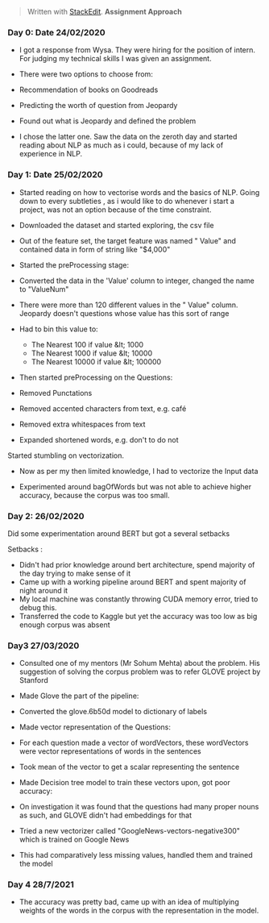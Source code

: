 


> Written with [StackEdit](https://stackedit.io/).
> **Assignment Approach**

### Day 0: Date 24/02/2020

- I got a response from Wysa. They were hiring for the position of intern. For judging my technical skills I was given an assignment.

- There were two options to choose from:

- Recommendation of books on Goodreads
- Predicting the worth of question from Jeopardy

- Found out what is Jeopardy and defined the problem

- I chose the latter one. Saw the data on the zeroth day and started reading about NLP as much as i could, because of my lack of experience in NLP.

### Day 1: Date 25/02/2020

- Started reading on how to vectorise words and the basics of NLP. Going down to every subtleties , as i would like to do whenever i start a project, was not an option because of the time constraint.

- Downloaded the dataset and started exploring, the csv file

- Out of the feature set, the target feature was named &quot; Value&quot; and contained data in form of string like &quot;$4,000&quot;

- Started the preProcessing stage:

- Converted the data in the &#39;Value&#39; column to integer, changed the name to &quot;ValueNum&quot;
- There were more than 120 different values in the &quot; Value&quot; column. Jeopardy doesn&#39;t questions whose value has this sort of range
- Had to bin this value to:
  - The Nearest 100 if value \&lt; 1000
  - The Nearest 1000 if value \&lt; 10000
  - The Nearest 10000 if value \&lt; 100000

- Then started preProcessing on the Questions:

- Removed Punctations
- Removed accented characters from text, e.g. café
- Removed extra whitespaces from text
- Expanded shortened words, e.g. don&#39;t to do not

Started stumbling on vectorization.

- Now as per my then limited knowledge, I had to vectorize the Input data

- Experimented around bagOfWords but was not able to achieve higher accuracy, because the corpus was too small.

### Day 2:  26/02/2020

Did some experimentation around BERT but got a several setbacks

Setbacks :

- Didn&#39;t had prior knowledge around bert architecture, spend majority of the day trying to make sense of it
- Came up with a working pipeline around BERT and spent majority of night around it
- My local machine was constantly throwing CUDA memory error, tried to debug this.
- Transferred the code to Kaggle but yet the accuracy was too low as big enough corpus was absent

### Day3 27/03/2020

- Consulted one of my mentors (Mr Sohum Mehta) about the problem. His suggestion of solving the corpus problem was to refer GLOVE project by Stanford

- Made Glove the part of the pipeline:

- Converted the glove.6b50d model to dictionary of labels

- Made vector representation of the Questions:

- For each question made a vector of wordVectors, these wordVectors were vector representations of words in the sentences

- Took mean of the vector to get a scalar representing the sentence

- Made Decision tree model to train these vectors upon, got poor accuracy:

- On investigation it was found that the questions had many proper nouns as such, and GLOVE didn&#39;t had embeddings for that

- Tried a new vectorizer called &quot;GoogleNews-vectors-negative300&quot; which is trained on Google News

- This had comparatively less missing values, handled them and trained the model
### Day 4 28/7/2021

- The accuracy was pretty bad, came up with an idea of multiplying weights of the words in the corpus with the representation in the model.

